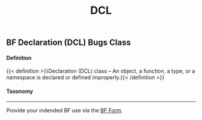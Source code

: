 ﻿---
weight: 3
title: "DCL"
---
## BF Declaration (DCL) Bugs Class 

#### Definition
{{< definition >}}Declaration (DCL) class – An object, a function, a type, or a namespace is declared or defined improperly.{{< /definition >}}

####  Taxonomy

_____________________________________
Provide your indended BF use via the [BF Form](https://forms.gle/SRZyva5Vn1i4dQQ2A).

<!-- <div style="text-align:center">{{< button href="https://forms.gle/SRZyva5Vn1i4dQQ2A">}}BF Form{{</button>}}</div> -->
